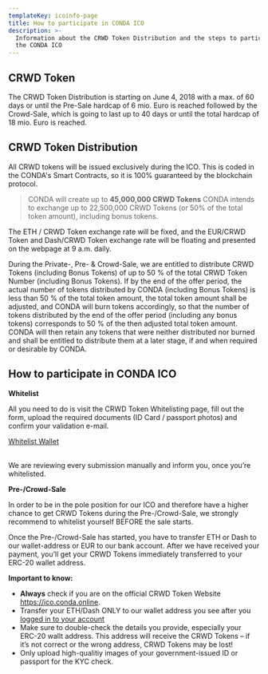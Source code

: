 ```yaml
---
templateKey: icoinfo-page
title: How to participate in CONDA ICO
description: >-
  Information about the CRWD Token Distribution and the steps to participate in
  the CONDA ICO
---
```

## CRWD Token

The CRWD Token Distribution is starting on June 4, 2018 with a max. of 60 days or until the Pre-Sale hardcap of 6 mio. Euro is reached followed by the Crowd-Sale, which is going to last up to 40 days or until the total hardcap of 18 mio. Euro is reached. 



## CRWD Token Distribution

All CRWD tokens will be issued exclusively during the ICO. This is coded in the CONDA's Smart Contracts, so it is 100% guaranteed by the blockchain protocol. 

> CONDA will create up to **45,000,000 CRWD Tokens** CONDA intends to exchange up to 22,500,000 CRWD Tokens (or 50% of the total token amount), including bonus tokens. 

The ETH / CRWD Token exchange rate will be fixed, and the EUR/CRWD Token and Dash/CRWD Token exchange rate will be floating and presented on the webpage at 9 a.m. daily. 

During the Private-, Pre- & Crowd-Sale, we are entitled to distribute CRWD Tokens (including Bonus Tokens) of up to 50 % of the total CRWD Token Number (including Bonus Tokens). If by the end of the offer period, the actual number of tokens distributed by CONDA (including Bonus Tokens) is less than 50 % of the total token amount, the total token amount shall be adjusted, and CONDA will burn tokens accordingly, so that the number of tokens distributed by the end of the offer period (including any bonus tokens) corresponds to 50 % of the then adjusted total token amount. CONDA will then retain any tokens that were neither distributed nor burned and shall be entitled to distribute them at a later stage, if and when required or desirable by CONDA.  

## How to participate in CONDA ICO

**Whitelist**

All you need to do is visit the CRWD Token Whitelisting page, fill out the form, upload the required documents (ID Card / passport photos) and confirm your validation e-mail. 

<div class="btn-inner"><a href="/whitelist" class="btn btn-primary">Whitelist Wallet</a></div>

</br>

We are reviewing every submission manually and inform you, once you’re whitelisted. 

**Pre-/Crowd-Sale**

In order to be in the pole position for our ICO and therefore have a higher chance to get CRWD Tokens during the Pre-/Crowd-Sale, we strongly recommend to whitelist yourself BEFORE the sale starts.

Once the Pre-/Crowd-Sale has started, you have to transfer ETH or Dash to our wallet-address or EUR to our bank account. After we have received your payment, you’ll get your CRWD Tokens immediately transferred to your ERC-20 wallet address.

**Important to know:**

* **Always** check if you are on the official CRWD Token Website https://ico.conda.online.
* Transfer your ETH/Dash ONLY to our wallet address you see after you [logged in to your account](https://oci.conda.online/user/login)
* Make sure to double-check the details you provide, especially your ERC-20 wallt address. This address will receive the CRWD Tokens – if it’s not correct or the wrong address, CRWD Tokens may be lost!
* Only upload high-qualitiy images of your government-issued ID or passport for the KYC check.
